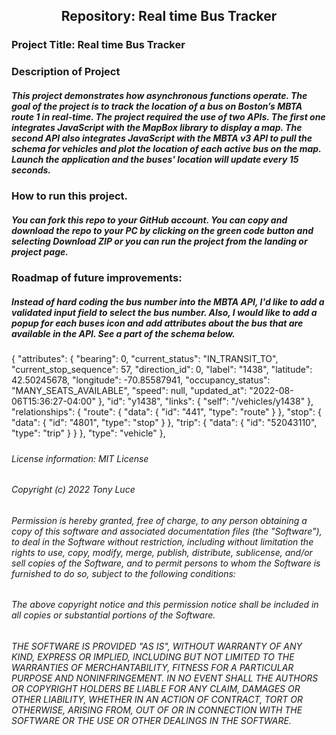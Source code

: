<h2 align="center">Repository: Real time Bus Tracker</h2>

### Project Title: Real time Bus Tracker

### Description of Project 
##### This project demonstrates how asynchronous functions operate. The goal of the project is to track the location of a bus on Boston’s MBTA route 1 in real-time. The project required the use of two APIs. The first one integrates JavaScript with the MapBox library to display a map. The second API also integrates JavaScript with the MBTA v3 API to pull the schema for vehicles and plot the location of each active bus on the map. Launch the application and the buses' location will update every 15 seconds.

### How to run this project.
##### You can fork this repo to your GitHub account. You can copy and download the repo to your PC by clicking on the green code button and selecting Download ZIP or you can run the project from the landing or project page.

### Roadmap of future improvements: 
##### Instead of hard coding the bus number into the MBTA API, I'd like to add a validated input field to select the bus number. Also, I would like to add a popup for each buses icon and add attributes about the bus that are available in the API. See a part of the schema below.
{
        "attributes": {
            "bearing": 0,
            "current_status": "IN_TRANSIT_TO",
            "current_stop_sequence": 57,
            "direction_id": 0,
            "label": "1438",
            "latitude": 42.50245678,
            "longitude": -70.85587941,
            "occupancy_status": "MANY_SEATS_AVAILABLE",
            "speed": null,
            "updated_at": "2022-08-06T15:36:27-04:00"
        },
        "id": "y1438",
        "links": {
            "self": "/vehicles/y1438"
        },
        "relationships": {
            "route": {
                "data": {
                    "id": "441",
                    "type": "route"
                }
            },
            "stop": {
                "data": {
                    "id": "4801",
                    "type": "stop"
                }
            },
            "trip": {
                "data": {
                    "id": "52043110",
                    "type": "trip"
                }
            }
        },
        "type": "vehicle"
    },

#####
#####
#####
###### License information: MIT License
###### Copyright (c) 2022 Tony Luce

###### Permission is hereby granted, free of charge, to any person obtaining a copy of this software and associated documentation files (the "Software"), to deal in the Software without restriction, including without limitation the rights to use, copy, modify, merge, publish, distribute, sublicense, and/or sell copies of the Software, and to permit persons to whom the Software is furnished to do so, subject to the following conditions:

###### The above copyright notice and this permission notice shall be included in all copies or substantial portions of the Software.

###### THE SOFTWARE IS PROVIDED "AS IS", WITHOUT WARRANTY OF ANY KIND, EXPRESS OR IMPLIED, INCLUDING BUT NOT LIMITED TO THE WARRANTIES OF MERCHANTABILITY, FITNESS FOR A PARTICULAR PURPOSE AND NONINFRINGEMENT. IN NO EVENT SHALL THE AUTHORS OR COPYRIGHT HOLDERS BE LIABLE FOR ANY CLAIM, DAMAGES OR OTHER LIABILITY, WHETHER IN AN ACTION OF CONTRACT, TORT OR OTHERWISE, ARISING FROM, OUT OF OR IN CONNECTION WITH THE SOFTWARE OR THE USE OR OTHER DEALINGS IN THE SOFTWARE.



